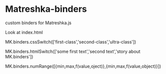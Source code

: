 # Matreshka-binders
custom binders for Matreshka.js

Look at index.html

MK.binders.cssSwitch(['first-class','second-class','ultra-class'])

MK.binders.htmlSwitch(['some first text','second text','story about MK.binders'])

MK.binders.numRange([{min,max,f(value,oject)},{min,max,f(value,object)}])
